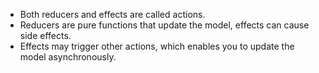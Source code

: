 * Both reducers and effects are called actions.
* Reducers are pure functions that update the model, effects can cause side effects.
* Effects may trigger other actions, which enables you to update the model asynchronously. 
